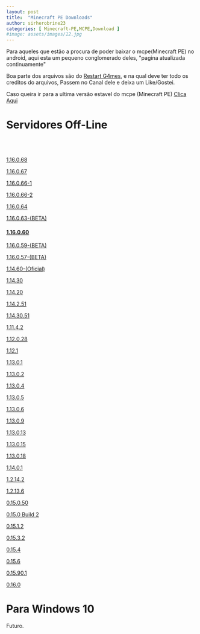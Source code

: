 ```yaml
---
layout: post
title:  "Minecraft PE Downloads"
author: sirherobrine23
categories: [ Minecraft-PE,MCPE,Download ]
#image: assets/images/12.jpg
---
```


 Para aqueles que estão a procura de poder baixar o mcpe(Minecraft PE) no android, aqui esta um pequeno conglomerado deles, "pagina atualizada continuamente"

Boa parte dos arquivos são do [Restart G4mes](https://www.youtube.com/channel/UCRn3MAs2f7hanjivuqEXUtw), e na qual deve ter todo os creditos do arquivos, Passem no Canal dele e deixa um Like/Gostei.

Caso queira ir para a ultima versão estavel do mcpe (Minecraft PE) [Clica Aqui](#116060)

# Servidores Off-Line

<br><br>

[1.16.0.68](https://files.sirherobrine23.org/Minecraft/Mcpe/18-07-2020/1.16.0.68.apk)

[1.16.0.67](https://files.sirherobrine23.org/Minecraft/Mcpe/18-07-2020/1.16.0.67.apk)

[1.16.0.66-1](https://files.sirherobrine23.org/Minecraft/Mcpe/18-07-2020/1.16.0.66-1.apk)

[1.16.0.66-2](https://files.sirherobrine23.org/Minecraft/Mcpe/18-07-2020/1.16.0.66-2.apk)

[1.16.0.64](https://files.sirherobrine23.org/Minecraft/Mcpe/18-07-2020/1.16.0.64.apk)

[1.16.0.63-(BETA)](https://files.sirherobrine23.org/Minecraft/Mcpe/1.16.0.63(BETA).apk)

#### [1.16.0.60](https://files.sirherobrine23.org/Minecraft/Mcpe/1.14.60(of).apk)

 [1.16.0.59-(BETA)](https://files.sirherobrine23.org/Minecraft/Mcpe/1.16.0.59(beta).apk)
  
 [1.16.0.57-(BETA)](https://files.sirherobrine23.org/Minecraft/Mcpe/1.16.0.57(beta).apk)
 
[1.14.60-(Oficial)](https://files.sirherobrine23.org/Minecraft/Mcpe/1.14.60.apk)

[1.14.30](https://files.sirherobrine23.org/Minecraft/Mcpe/Minecraft_bedrock_1.14.30.2-Oficial_.apk)

[1.14.20](https://files.sirherobrine23.org/Minecraft/Mcpe/Minecraft-Bedrock_1.14.20.1-Oficial_.apk)

[1.14.2.51](https://files.sirherobrine23.org/Minecraft/Mcpe/Minecraft-Bedrock_1.14.2.51_.apk)
  
[1.14.30.51](https://files.sirherobrine23.org/Minecraft/Mcpe/Minecraft-Bedrock_1.14.30.51_.apk)
 
[1.11.4.2](https://files.sirherobrine23.org/Minecraft/Mcpe/1.xx.x/1.11.4.2.apk)

[1.12.0.28](https://files.sirherobrine23.org/Minecraft/Mcpe/1.xx.x/1.12.0.28.apk)
 
[1.12.1](https://files.sirherobrine23.org/Minecraft/Mcpe/1.xx.x/1.12.1.apk)
    
[1.13.0.1](https://files.sirherobrine23.org/Minecraft/Mcpe/1.xx.x/1.13.0.1.apk)
  
[1.13.0.2](https://files.sirherobrine23.org/Minecraft/Mcpe/1.xx.x/1.13.0.2.apk)
  
[1.13.0.4](https://files.sirherobrine23.org/Minecraft/Mcpe/1.xx.x/1.13.0.4.apk)

[1.13.0.5](https://files.sirherobrine23.org/Minecraft/Mcpe/1.xx.x/1.13.0.5.apk)
  
[1.13.0.6](https://files.sirherobrine23.org/Minecraft/Mcpe/1.xx.x/1.13.0.6.apk)

[1.13.0.9](https://files.sirherobrine23.org/Minecraft/Mcpe/1.xx.x/1.13.0.9.apk)

[1.13.0.13](https://files.sirherobrine23.org/Minecraft/Mcpe/1.xx.x/1.13.0.13.apk)

[1.13.0.15](https://files.sirherobrine23.org/Minecraft/Mcpe/1.xx.x/1.13.0.15.apk)
  
[1.13.0.18](https://files.sirherobrine23.org/Minecraft/Mcpe/1.xx.x/1.13.0.18.apk)
  
[1.14.0.1](https://files.sirherobrine23.org/Minecraft/Mcpe/1.xx.x/1.14.0.1.apk)
  
[1.2.14.2](https://files.sirherobrine23.org/Minecraft/Mcpe/1.xx.x/MCPE+1.2.14.2.apk)
  
[1.2.13.6](https://files.sirherobrine23.org/Minecraft/Mcpe/1.xx.x/MCPE+1.2.13.6.apk)
  
[0.15.0.50](https://files.sirherobrine23.org/Minecraft/Mcpe/0.xx.x/0.15.0.50.apk)
  
[0.15.0 Build 2](https://files.sirherobrine23.org/Minecraft/Mcpe/0.xx.x/0.15.0+Build+2.apk)
  
[0.15.1.2](https://files.sirherobrine23.org/Minecraft/Mcpe/0.xx.x/0.15.1.2.apk)
  
[0.15.3.2](https://files.sirherobrine23.org/Minecraft/Mcpe/0.xx.x/0.15.3.2.apk)
  
[0.15.4](https://files.sirherobrine23.org/Minecraft/Mcpe/0.xx.x/0.15.4.apk)
  
[0.15.6](https://files.sirherobrine23.org/Minecraft/Mcpe/0.xx.x/0.15.6+.apk)
  
[0.15.90.1](https://files.sirherobrine23.org/Minecraft/Mcpe/0.xx.x/0.15.90.1.apk)
  
[0.16.0](https://files.sirherobrine23.org/Minecraft/Mcpe/0.xx.x/0.16.0.apk)

 # Para Windows 10

 Futuro.